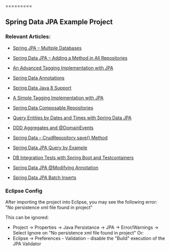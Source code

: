 =========

## Spring Data JPA Example Project

### Relevant Articles: 
- [Spring JPA – Multiple Databases](https://www.baeldung.com/spring-data-jpa-multiple-databases)
- [Spring Data JPA – Adding a Method in All Repositories](https://www.baeldung.com/spring-data-jpa-method-in-all-repositories)
- [An Advanced Tagging Implementation with JPA](https://www.baeldung.com/jpa-tagging-advanced)
- [Spring Data Annotations](https://www.baeldung.com/spring-data-annotations)
- [Spring Data Java 8 Support](https://www.baeldung.com/spring-data-java-8)
- [A Simple Tagging Implementation with JPA](https://www.baeldung.com/jpa-tagging)
- [Spring Data Composable Repositories](https://www.baeldung.com/spring-data-composable-repositories)
- [Query Entities by Dates and Times with Spring Data JPA](https://www.baeldung.com/spring-data-jpa-query-by-date)
- [DDD Aggregates and @DomainEvents](https://www.baeldung.com/spring-data-ddd)
- [Spring Data – CrudRepository save() Method](https://www.baeldung.com/spring-data-crud-repository-save)

- [Spring Data JPA Query by Example](https://www.baeldung.com/spring-data-query-by-example)
- [DB Integration Tests with Spring Boot and Testcontainers](https://www.baeldung.com/spring-boot-testcontainers-integration-test)
- [Spring Data JPA @Modifying Annotation](https://www.baeldung.com/spring-data-jpa-modifying-annotation)
- [Spring Data JPA Batch Inserts](https://www.baeldung.com/spring-data-jpa-batch-inserts)

### Eclipse Config 
After importing the project into Eclipse, you may see the following error:  
"No persistence xml file found in project"

This can be ignored: 
- Project -> Properties -> Java Persistance -> JPA -> Error/Warnings -> Select Ignore on "No persistence xml file found in project"
Or: 
- Eclipse -> Preferences - Validation - disable the "Build" execution of the JPA Validator 

